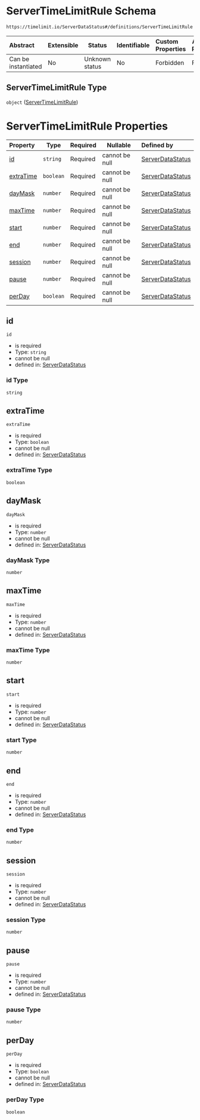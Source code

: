 # ServerTimeLimitRule Schema

```txt
https://timelimit.io/ServerDataStatus#/definitions/ServerTimeLimitRule
```




| Abstract            | Extensible | Status         | Identifiable | Custom Properties | Additional Properties | Access Restrictions | Defined In                                                                            |
| :------------------ | ---------- | -------------- | ------------ | :---------------- | --------------------- | ------------------- | ------------------------------------------------------------------------------------- |
| Can be instantiated | No         | Unknown status | No           | Forbidden         | Forbidden             | none                | [ServerDataStatus.schema.json\*](ServerDataStatus.schema.json "open original schema") |

## ServerTimeLimitRule Type

`object` ([ServerTimeLimitRule](serverdatastatus-definitions-servertimelimitrule.md))

# ServerTimeLimitRule Properties

| Property                | Type      | Required | Nullable       | Defined by                                                                                                                                                                                      |
| :---------------------- | --------- | -------- | -------------- | :---------------------------------------------------------------------------------------------------------------------------------------------------------------------------------------------- |
| [id](#id)               | `string`  | Required | cannot be null | [ServerDataStatus](serverdatastatus-definitions-servertimelimitrule-properties-id.md "https&#x3A;//timelimit.io/ServerDataStatus#/definitions/ServerTimeLimitRule/properties/id")               |
| [extraTime](#extratime) | `boolean` | Required | cannot be null | [ServerDataStatus](serverdatastatus-definitions-servertimelimitrule-properties-extratime.md "https&#x3A;//timelimit.io/ServerDataStatus#/definitions/ServerTimeLimitRule/properties/extraTime") |
| [dayMask](#daymask)     | `number`  | Required | cannot be null | [ServerDataStatus](serverdatastatus-definitions-servertimelimitrule-properties-daymask.md "https&#x3A;//timelimit.io/ServerDataStatus#/definitions/ServerTimeLimitRule/properties/dayMask")     |
| [maxTime](#maxtime)     | `number`  | Required | cannot be null | [ServerDataStatus](serverdatastatus-definitions-servertimelimitrule-properties-maxtime.md "https&#x3A;//timelimit.io/ServerDataStatus#/definitions/ServerTimeLimitRule/properties/maxTime")     |
| [start](#start)         | `number`  | Required | cannot be null | [ServerDataStatus](serverdatastatus-definitions-servertimelimitrule-properties-start.md "https&#x3A;//timelimit.io/ServerDataStatus#/definitions/ServerTimeLimitRule/properties/start")         |
| [end](#end)             | `number`  | Required | cannot be null | [ServerDataStatus](serverdatastatus-definitions-servertimelimitrule-properties-end.md "https&#x3A;//timelimit.io/ServerDataStatus#/definitions/ServerTimeLimitRule/properties/end")             |
| [session](#session)     | `number`  | Required | cannot be null | [ServerDataStatus](serverdatastatus-definitions-servertimelimitrule-properties-session.md "https&#x3A;//timelimit.io/ServerDataStatus#/definitions/ServerTimeLimitRule/properties/session")     |
| [pause](#pause)         | `number`  | Required | cannot be null | [ServerDataStatus](serverdatastatus-definitions-servertimelimitrule-properties-pause.md "https&#x3A;//timelimit.io/ServerDataStatus#/definitions/ServerTimeLimitRule/properties/pause")         |
| [perDay](#perday)       | `boolean` | Required | cannot be null | [ServerDataStatus](serverdatastatus-definitions-servertimelimitrule-properties-perday.md "https&#x3A;//timelimit.io/ServerDataStatus#/definitions/ServerTimeLimitRule/properties/perDay")       |

## id




`id`

-   is required
-   Type: `string`
-   cannot be null
-   defined in: [ServerDataStatus](serverdatastatus-definitions-servertimelimitrule-properties-id.md "https&#x3A;//timelimit.io/ServerDataStatus#/definitions/ServerTimeLimitRule/properties/id")

### id Type

`string`

## extraTime




`extraTime`

-   is required
-   Type: `boolean`
-   cannot be null
-   defined in: [ServerDataStatus](serverdatastatus-definitions-servertimelimitrule-properties-extratime.md "https&#x3A;//timelimit.io/ServerDataStatus#/definitions/ServerTimeLimitRule/properties/extraTime")

### extraTime Type

`boolean`

## dayMask




`dayMask`

-   is required
-   Type: `number`
-   cannot be null
-   defined in: [ServerDataStatus](serverdatastatus-definitions-servertimelimitrule-properties-daymask.md "https&#x3A;//timelimit.io/ServerDataStatus#/definitions/ServerTimeLimitRule/properties/dayMask")

### dayMask Type

`number`

## maxTime




`maxTime`

-   is required
-   Type: `number`
-   cannot be null
-   defined in: [ServerDataStatus](serverdatastatus-definitions-servertimelimitrule-properties-maxtime.md "https&#x3A;//timelimit.io/ServerDataStatus#/definitions/ServerTimeLimitRule/properties/maxTime")

### maxTime Type

`number`

## start




`start`

-   is required
-   Type: `number`
-   cannot be null
-   defined in: [ServerDataStatus](serverdatastatus-definitions-servertimelimitrule-properties-start.md "https&#x3A;//timelimit.io/ServerDataStatus#/definitions/ServerTimeLimitRule/properties/start")

### start Type

`number`

## end




`end`

-   is required
-   Type: `number`
-   cannot be null
-   defined in: [ServerDataStatus](serverdatastatus-definitions-servertimelimitrule-properties-end.md "https&#x3A;//timelimit.io/ServerDataStatus#/definitions/ServerTimeLimitRule/properties/end")

### end Type

`number`

## session




`session`

-   is required
-   Type: `number`
-   cannot be null
-   defined in: [ServerDataStatus](serverdatastatus-definitions-servertimelimitrule-properties-session.md "https&#x3A;//timelimit.io/ServerDataStatus#/definitions/ServerTimeLimitRule/properties/session")

### session Type

`number`

## pause




`pause`

-   is required
-   Type: `number`
-   cannot be null
-   defined in: [ServerDataStatus](serverdatastatus-definitions-servertimelimitrule-properties-pause.md "https&#x3A;//timelimit.io/ServerDataStatus#/definitions/ServerTimeLimitRule/properties/pause")

### pause Type

`number`

## perDay




`perDay`

-   is required
-   Type: `boolean`
-   cannot be null
-   defined in: [ServerDataStatus](serverdatastatus-definitions-servertimelimitrule-properties-perday.md "https&#x3A;//timelimit.io/ServerDataStatus#/definitions/ServerTimeLimitRule/properties/perDay")

### perDay Type

`boolean`
